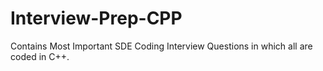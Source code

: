# Interview-Prep-CPP
Contains Most Important SDE Coding Interview Questions in which all are coded in C++.

